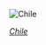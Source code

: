 
![Chile](https://www.gstatic.com/prettyearth/assets/full/1199.jpg)

*[Chile](https://www.google.com/maps/@-33.656146,-78.912186,16z/data=!3m1!1e3)*
